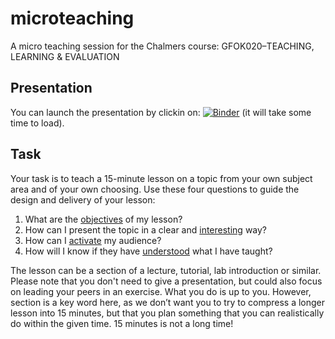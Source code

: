 # microteaching
A micro teaching session for the Chalmers course: GFOK020–TEACHING, LEARNING &amp; EVALUATION

## Presentation
You can launch the presentation by clickin on: [![Binder](https://mybinder.org/badge_logo.svg)](https://mybinder.org/v2/gh/martinlarsalbert/microteaching/HEAD?filepath=notebooks%2Fpresentation.ipynb)
(it will take some time to load).

## Task
Your task is to teach a 15-minute lesson on a topic from your own subject area and of your own choosing. Use these four questions to guide the design and delivery of your lesson:

1. What are the [objectives](docs/objectives.md) of my lesson?
2. How can I present the topic in a clear and [interesting](docs/interesting.md) way?
3. How can I [activate](docs/activate.md) my audience?
4. How will I know if they have [understood](docs/understood.md) what I have taught?

The lesson can be a section of a lecture, tutorial, lab introduction or similar. Please note that you don't need to give a presentation, but could also focus on leading your peers in an exercise.  What you do is up to you. However, section is a key word here, as we don’t want you to try to compress a longer lesson into 15 minutes, but that you plan something that you can realistically do within the given time. 15 minutes is not a long time!
